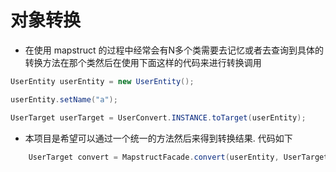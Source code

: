 # 对象转换

- 在使用 mapstruct 的过程中经常会有N多个类需要去记忆或者去查询到具体的转换方法在那个类然后在使用下面这样的代码来进行转换调用


```java
UserEntity userEntity = new UserEntity();

userEntity.setName("a");

UserTarget userTarget = UserConvert.INSTANCE.toTarget(userEntity);
```

- 本项目是希望可以通过一个统一的方法然后来得到转换结果. 代码如下

```java
    UserTarget convert = MapstructFacade.convert(userEntity, UserTarget.class);
```
